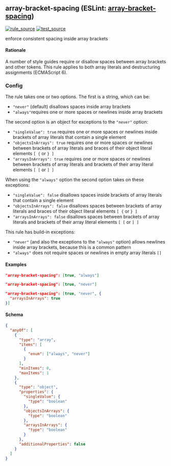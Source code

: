<!-- Start:AutoDoc:: Modify `src/readme/rules.ts` and run `gulp readme` to update block -->

## array-bracket-spacing (ESLint: [array-bracket-spacing](http://eslint.org/docs/rules/array-bracket-spacing))

[![rule_source](https://img.shields.io/badge/%F0%9F%93%8F%20rule-source-green.svg)](https://github.com/buzinas/tslint-eslint-rules/blob/master/src/rules/arrayBracketSpacingRule.ts)
[![test_source](https://img.shields.io/badge/%F0%9F%93%98%20test-source-blue.svg)](https://github.com/buzinas/tslint-eslint-rules/blob/master/src/test/rules/arrayBracketSpacingRuleTests.ts)

enforce consistent spacing inside array brackets

#### Rationale

A number of style guides require or disallow spaces between array brackets and other tokens.
This rule applies to both array literals and destructuring assignments (ECMAScript 6).

### Config

The rule takes one or two options. The first is a string, which can be:

- `"never"` (default) disallows spaces inside array brackets
- `"always"`requires one or more spaces or newlines inside array brackets

The second option is an object for exceptions to the `"never"` option:

- `"singleValue": true` requires one or more spaces or newlines inside brackets of array
  literals that contain a single element
- `"objectsInArrays": true` requires one or more spaces or newlines between brackets of
  array literals and braces of their object literal elements
  `[ {` or `} ]`
- `"arraysInArrays": true` requires one or more spaces or newlines between brackets of
  array literals and brackets of their array literal elements
  `[ [` or `] ]`

When using the `"always"` option the second option takes on these exceptions:

- `"singleValue": false` disallows spaces inside brackets of array literals that contain a
  single element
- `"objectsInArrays": false` disallows spaces between brackets of array literals and braces
  of their object literal elements `[ {` or `} ]`
- `"arraysInArrays": false` disallows spaces between brackets of array literals and brackets
  of their array literal elements `[ [` or `] ]`

This rule has build-in exceptions:

- `"never"` (and also the exceptions to the `"always"` option) allows newlines inside
  array brackets, because this is a common pattern
- `"always"` does not require spaces or newlines in empty array literals `[]`

#### Examples

```json
"array-bracket-spacing": [true, "always"]
```

```json
"array-bracket-spacing": [true, "never"]
```

```json
"array-bracket-spacing": [true, "never", {
  "arraysInArrays": true
}]
```

#### Schema

```json
{
  "anyOf": [
    {
      "type": "array",
      "items": [
        {
          "enum": ["always", "never"]
        }
      ],
      "minItems": 0,
      "maxItems": 1
    },
    {
      "type": "object",
      "properties": {
        "singleValue": {
          "type": "boolean"
        },
        "objectsInArrays": {
          "type": "boolean"
        },
        "arraysInArrays": {
          "type": "boolean"
        }
      },
      "additionalProperties": false
    }
  ]
}
```

<!-- End:AutoDoc -->
